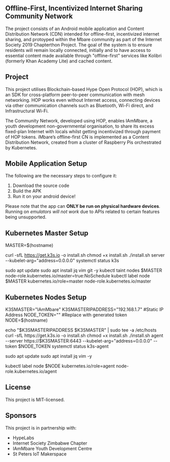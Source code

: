 ## Offline-First, Incentivized Internet Sharing Community Network

The project consists of an Android mobile application and Content Distribution Network (CDN) intended for offline-first, incentivized internet sharing, and protoyped within the Mbare community as part of the Internet Society 2019 Chapterthon Project. The goal of the system is to ensure residents will remain locally connected, initially and to have access to essential content made available through "offline-first" services like Kolibri (formerly Khan Academy Lite) and cached content. 

## Project  
 
This project utilises Blockchain-based Hype Open Protocol (HOP), which is an SDK for cross-platform peer-to-peer communication with mesh networking. HOP works even without Internet access, connecting devices via other communication channels such as Bluetooth, Wi-Fi direct, and Infrastructural Wi-Fi.    

The Community Network, developed using HOP, enables IAmMbare, a youth development non-governmental organisation, to share its excess fixed-plan Internet with locals whilst getting incentivized through payment of HOP tokens. iMbare’s offline-first CN is implemented as a Content Distribution Network, created from a cluster of Raspberry Pis orchestrated by Kubernetes.  
  
## Mobile Application Setup  
 
 The following are the necessary steps to configure it:  
  
 1. Download the source code
 2. Build the APK
 3. Run it on your android device!

  
Please note that the app can **ONLY be run on physical hardware devices**. Running on *emulators will not work* due to APIs related to certain features being unsupported.  

## Kubernetes Master Setup  

MASTER=$(hostname)

curl -sfL https://get.k3s.io -o install.sh
chmod +x install.sh
./install.sh server --kubelet-arg="address=0.0.0.0"
systemctl status k3s

sudo apt update
sudo apt install jq vim git -y
kubectl taint nodes $MASTER node-role.kubernetes.io/master=true:NoSchedule
kubectl label node $MASTER kubernetes.io/role=master node-role.kubernetes.io/master


## Kubernetes Nodes Setup
K3SMASTER="IAmMbare"
K3SMASTERIPADDRESS="192.168.1.7"    #Static IP Address
NODE_TOKEN=""       #Replace with generated token
NODE=$(hostname)

echo "$K3SMASTERIPADDRESS       $K3SMASTER" | sudo tee -a /etc/hosts
curl -sfL https://get.k3s.io -o install.sh
chmod +x install.sh
./install.sh agent --server https://$K3SMASTER:6443 --kubelet-arg="address=0.0.0.0" --token $NODE_TOKEN
systemctl status k3s-agent

sudo apt update
sudo apt install jq vim -y

kubectl label node $NODE kubernetes.io/role=agent node-role.kubernetes.io/agent


## License  
  
This project is MIT-licensed.  
    
## Sponsors
  
This project is in partnership with:
- HypeLabs
-  Internet Society Zimbabwe Chapter
-  IAmMbare Youth Development Centre
-  St Peters IoT Makerspace
